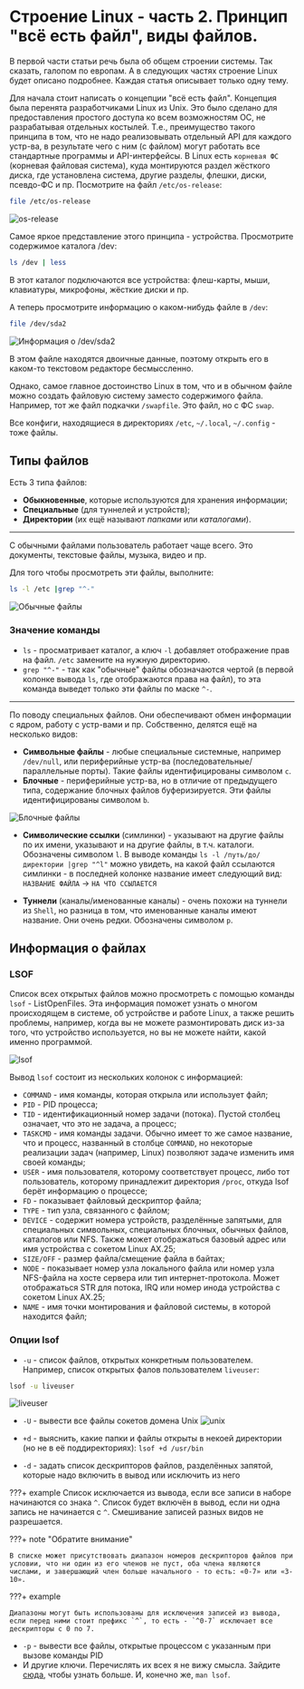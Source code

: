 # Строение Linux - часть 2. Принцип "всё есть файл", виды файлов.

В первой части статьи речь была об общем строении системы. Так сказать, галопом по европам. А в следующих частях строение Linux будет описано подробнее. Каждая статья описывает только одну тему.

Для начала стоит написать о концепции "всё есть файл". Концепция была перенята разработчиками Linux из Unix. Это было сделано для предоставления простого доступа ко всем возможностям ОС, не разрабатывая отдельных костылей. Т.е., преимущество такого принципа в том, что не надо реализовывать отдельный API для каждого устр-ва, в результате чего с ним (с файлом) могут работать все стандартные программы и API-интерфейсы. В Linux есть `корневая ФС` (корневая файловая система), куда монтируются раздел жёсткого диска, где установлена система, другие разделы, флешки, диски, псевдо-ФС и пр. Посмотрите на файл `/etc/os-release`:

```bash
file /etc/os-release
```

![os-release](pic/os-release.png)

Самое яркое представление этого принципа - устройства. Просмотрите содержимое каталога /dev:

```bash
ls /dev | less
```

В этот каталог подключаются все устройства: флеш-карты, мыши, клавиатуры, микрофоны, жёсткие диски и пр.

А теперь просмотрите информацию о каком-нибудь файле в `/dev`:

```bash
file /dev/sda2
```

![Информация о /dev/sda2](pic/sda2.png)

В этом файле находятся двоичные данные, поэтому открыть его в каком-то текстовом редакторе бесмыссленно.

Однако, самое главное достоинство Linux в том, что и в обычном файле можно создать файловую систему заместо содержимого файла. Например, тот же файл подкачки `/swapfile`. Это файл, но с ФС `swap`.

Все конфиги, находящиеся в директориях `/etc`, `~/.local`, `~/.config` - тоже файлы.

## Типы файлов

Есть 3 типа файлов:

- **Обыкновенные**, которые используются для хранения информации;
- **Специальные** (для туннелей и устройств);
- **Директории** (их ещё называют _папками_ или _каталогами_).

---

С обычными файлами пользователь работает чаще всего. Это документы, текстовые файлы, музыка, видео и пр.

Для того чтобы просмотреть эти файлы, выполните:

```bash
ls -l /etc |grep "^-"
```

![Обычные файлы](pic/file1.png)

### Значение команды

- `ls` - просматривает каталог, а ключ `-l` добавляет отображение прав на файл. `/etc` замените на нужную директорию.
- `grep "^-"` - так как "обычные" файлы обозначаются чертой (в первой колонке вывода `ls`, где отображаются права на файл), то эта команда выведет только эти файлы по маске `^-`.

---

По поводу специальных файлов. Они обеспечивают обмен информации с ядром, работу с устр-вами и пр. Собственно, делятся ещё на несколько видов:

- **Символьные файлы** - любые специальные системные, например `/dev/null`, или периферийные устр-ва (последовательные/параллельные порты). Такие файлы идентифицированы символом `c`.
- **Блочные** - периферийные устр-ва, но в отличие от предыдущего типа, содержание блочных файлов буферизируется. Эти файлы идентифицированы символом `b`.

![Блочные файлы](pic/sda2.png)

- **Символические ссылки** (симлинки) - указывают на другие файлы по их имени, указывают и на другие файлы, в т.ч. каталоги. Обозначены символом `l`. В выводе команды `ls -l /путь/до/директории |grep "^l"` можно увидеть, на какой файл ссылаются симлинки - в последней колонке название имеет следующий вид:
  `НАЗВАНИЕ ФАЙЛА` -> `НА ЧТО ССЫЛАЕТСЯ`

- **Туннели** (каналы/именованные каналы) - очень похожи на туннели из `Shell`, но разница в том, что именованные каналы имеют название. Они очень редки. Обозначены символом `p`.

## Информация о файлах

### LSOF

Список всех открытых файлов можно просмотреть с помощью команды `lsof` - ListOpenFiles. Эта информация поможет узнать о многом происходящем в системе, об устройстве и работе Linux, а также решить проблемы, например, когда вы не можете размонтировать диск из-за того, что устройство используется, но вы не можете найти, какой именно программой.

![lsof](pic/lsof.png)

Вывод `lsof` состоит из нескольких колонок с информацией:

- `COMMAND` - имя команды, которая открыла или использует файл;
- `PID` - PID процесса;
- `TID` - идентификационный номер задачи (потока). Пустой столбец означает, что это не задача, а процесс;
- `TASKCMD` - имя команды задачи. Обычно имеет то же самое название, что и процесс, названный в столбце `COMMAND`, но некоторые реализации задач (например, Linux) позволяют задаче изменить имя своей команды;
- `USER` - имя пользователя, которому соответствует процесс, либо тот пользователь, которому принадлежит директория `/proc`, откуда lsof берёт информацию о процессе;
- `FD` - показывает файловый дескриптор файла;
- `TYPE` - тип узла, связанного с файлом;
- `DEVICE` - содержит номера устройств, разделённые запятыми, для специальных символьных, специальных блочных, обычных файлов, каталогов или NFS. Также может отображаться базовый адрес или имя устройства с сокетом Linux AX.25;
- `SIZE/OFF` - размер файла/смещение файла в байтах;
- `NODE` - показывает номер узла локального файла или номер узла NFS-файла на хосте сервера или тип интернет-протокола. Может отображаться STR для потока, IRQ или номер инода устройства с сокетом Linux AX.25;
- `NAME` - имя точки монтирования и файловой системы, в которой находится файл;

### Опции lsof

- `-u` - список файлов, открытых конкретным пользователем. Например, список открытых фалов пользователем `liveuser`:

```bash
lsof -u liveuser
```

![liveuser](pic/liveuser.png)

- `-U` - вывести все файлы сокетов домена Unix
  ![unix](pic/unix.png)

- `+d` - выяснить, какие папки и файлы открыты в некоей директории (но не в её поддиректориях): `lsof +d /usr/bin`
- `-d` - задать список дескрипторов файлов, разделённых запятой, которые надо включить в вывод или исключить из него

???+ example
    Список исключается из вывода, если все записи в наборе начинаются со знака `^`. Список будет включён в вывод, если ни одна запись не начинается с `^`. Смешивание записей разных видов не разрешается.

???+ note "Обратите внимание"

    В списке может присутствовать диапазон номеров дескрипторов файлов при условии, что ни один из его членов не пуст, оба члена являются числами, и завершающий член больше начального - то есть: «0-7» или «3-10».

???+ example
    
    Диапазоны могут быть использованы для исключения записей из вывода, если перед ними стоит префикс `^`, то есть - `^0-7` исключает все дескрипторы с 0 по 7.

- `-p` - вывести все файлы, открытые процессом с указанным при вызове команды PID
- И другие ключи. Перечислять их всех я не вижу смысла. Зайдите [сюда](https://habr.com/ru/company/ruvds/blog/337934/), чтобы узнать больше. И, конечно же, `man lsof`.
